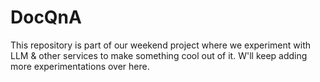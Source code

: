 # DocQnA
This repository is part of our weekend project where we experiment with LLM & other services to make something cool out of it.
W'll keep adding more experimentations over here.
